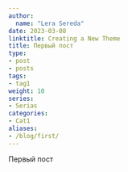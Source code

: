 ```yaml
---
author:
  name: "Lera Sereda"
date: 2023-03-08
linktitle: Creating a New Theme
title: Первый пост
type:
- post
- posts
tags:
- tag1
weight: 10
series:
- Serias
categories:
- Cat1
aliases:
- /blog/first/
---
```


Первый пост
